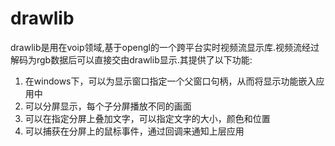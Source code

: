 # drawlib
drawlib是用在voip领域,基于opengl的一个跨平台实时视频流显示库.视频流经过解码为rgb数据后可以直接交由drawlib显示.其提供了以下功能:
<ol>
<li>在windows下，可以为显示窗口指定一个父窗口句柄，从而将显示功能嵌入应用中</li>
<li>可以分屏显示，每个子分屏播放不同的画面</li>
<li>可以在指定分屏上叠加文字，可以指定文字的大小，颜色和位置</li>
<li>可以捕获在分屏上的鼠标事件，通过回调来通知上层应用</li>
</ol>
